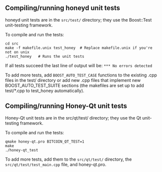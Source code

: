 Compiling/running honeyd unit tests
------------------------------------

honeyd unit tests are in the `src/test/` directory; they
use the Boost::Test unit-testing framework.

To compile and run the tests:

	cd src
	make -f makefile.unix test_honey  # Replace makefile.unix if you're not on unix
	./test_honey   # Runs the unit tests

If all tests succeed the last line of output will be:
`*** No errors detected`

To add more tests, add `BOOST_AUTO_TEST_CASE` functions to the existing
.cpp files in the test/ directory or add new .cpp files that
implement new BOOST_AUTO_TEST_SUITE sections (the makefiles are
set up to add test/*.cpp to test_honey automatically).


Compiling/running Honey-Qt unit tests
---------------------------------------

Honey-Qt unit tests are in the src/qt/test/ directory; they
use the Qt unit-testing framework.

To compile and run the tests:

	qmake honey-qt.pro BITCOIN_QT_TEST=1
	make
	./honey-qt_test

To add more tests, add them to the `src/qt/test/` directory,
the `src/qt/test/test_main.cpp` file, and honey-qt.pro.
